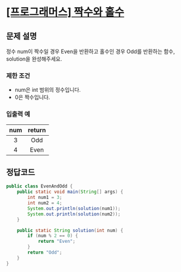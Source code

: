 # [\[프로그래머스\] 짝수와 홀수](https://programmers.co.kr/learn/courses/30/lessons/12937)

## 문제 설명

정수 num이 짝수일 경우 Even을 반환하고 홀수인 경우 Odd를 반환하는 함수, solution을 완성해주세요.

### 제한 조건
- num은 int 범위의 정수입니다.
- 0은 짝수입니다.

### 입출력 예

num | return
:---: | :---:
3| Odd
4 | Even

## 정답코드
```java
public class EvenAndOdd {
    public static void main(String[] args) {
        int num1 = 3;
        int num2 = 4;
        System.out.println(solution(num1));
        System.out.println(solution(num2));
    }

    public static String solution(int num) {
        if (num % 2 == 0) {
            return "Even";
        }
        return "Odd";
    }
}
```
